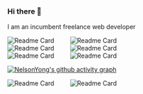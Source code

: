 ### Hi there 👋

<!--
**NelsonYong/NelsonYong** is a ✨ _special_ ✨ repository because its `README.md` (this file) appears on your GitHub profile.

Here are some ideas to get you started:

- 🔭 I’m currently working on ...
- 🌱 I’m currently learning ...
- 👯 I’m looking to collaborate on ...
- 🤔 I’m looking for help with ...
- 💬 Ask me about ...
- 📫 How to reach me: ...
- 😄 Pronouns: ...
- ⚡ Fun fact: ...
-->
I am an incumbent freelance web developer

<div style="dispaly:flex;width="100%">
                                     <img src="https://github-readme-stats.vercel.app/api/pin/?username=InhiblabCore&repo=abstractv&theme=vue-dark" alt="Readme Card" " style="flex:1;margin-right:32px" />
                                     <img src="https://github-readme-stats.vercel.app/api/pin/?username=InhiblabCore&repo=vue3-hooks-plus&theme=vue-dark" alt="Readme Card"" style="flex:1" />
                                     </div>

 <div style="dispaly:flex;width="100%">
                                    <img src="https://github-readme-stats.vercel.app/api/pin/?username=NelsonYong&repo=react-echarts-json&theme=react" alt="Readme Card"" style="flex:1;margin-right:32px" />
                                     <img src="https://github-readme-stats.vercel.app/api/pin/?username=NelsonYong&repo=vite-vue-ts-template&theme=vue-dark" alt="Readme Card" " style="flex:1;margin-right:32px" />
                                     </div>                              

<div style="dispaly:flex;width="100%">
                                     <img src="https://github-readme-stats.vercel.app/api/pin/?username=NelsonYong&repo=UnityGame&theme=prussian" alt="Readme Card" " style="flex:1;margin-right:32px" />
                                     <img src="https://github-readme-stats.vercel.app/api/pin/?username=NelsonYong&repo=WechatApplet&theme=apprentice" alt="Readme Card"" style="flex:1" />
                                     </div>



[![NelsonYong's github activity graph](https://activity-graph.herokuapp.com/graph?username=NelsonYong&theme=dracula)](https://github.com/ashutosh00710/github-readme-activity-graph)



 <div style="dispaly:flex;width="100%">
                                    <img src="https://github-readme-stats.vercel.app/api?username=NelsonYong&count_private=true&show_icons=true&theme=react&show_owner=true" alt="Readme Card"" style="flex:1;margin-right:32px" />
                                     <img src="https://github-readme-stats.vercel.app/api/top-langs/?username=NelsonYong&layout=compact" alt="Readme Card" " style="flex:1;margin-right:32px" />
                                     </div>                              

